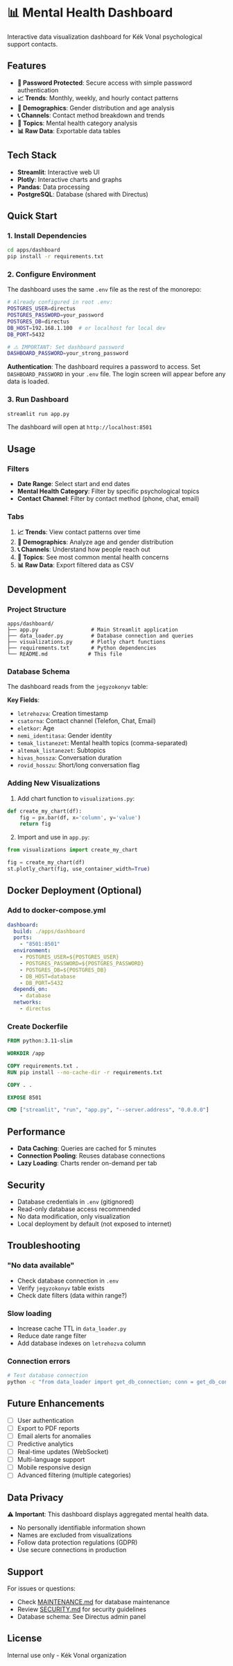 # 📊 Mental Health Dashboard

Interactive data visualization dashboard for Kék Vonal psychological support contacts.

## Features

- **🔐 Password Protected**: Secure access with simple password authentication
- **📈 Trends**: Monthly, weekly, and hourly contact patterns
- **👥 Demographics**: Gender distribution and age analysis
- **📞 Channels**: Contact method breakdown and trends
- **🧠 Topics**: Mental health category analysis
- **📊 Raw Data**: Exportable data tables

## Tech Stack

- **Streamlit**: Interactive web UI
- **Plotly**: Interactive charts and graphs
- **Pandas**: Data processing
- **PostgreSQL**: Database (shared with Directus)

## Quick Start

### 1. Install Dependencies

```bash
cd apps/dashboard
pip install -r requirements.txt
```

### 2. Configure Environment

The dashboard uses the same `.env` file as the rest of the monorepo:

```bash
# Already configured in root .env:
POSTGRES_USER=directus
POSTGRES_PASSWORD=your_password
POSTGRES_DB=directus
DB_HOST=192.168.1.100  # or localhost for local dev
DB_PORT=5432

# ⚠️ IMPORTANT: Set dashboard password
DASHBOARD_PASSWORD=your_strong_password
```

**Authentication**: The dashboard requires a password to access. Set `DASHBOARD_PASSWORD` in your `.env` file. The login screen will appear before any data is loaded.

### 3. Run Dashboard

```bash
streamlit run app.py
```

The dashboard will open at `http://localhost:8501`

## Usage

### Filters

- **Date Range**: Select start and end dates
- **Mental Health Category**: Filter by specific psychological topics
- **Contact Channel**: Filter by contact method (phone, chat, email)

### Tabs

1. **📈 Trends**: View contact patterns over time
2. **👥 Demographics**: Analyze age and gender distribution
3. **📞 Channels**: Understand how people reach out
4. **🧠 Topics**: See most common mental health concerns
5. **📊 Raw Data**: Export filtered data as CSV

## Development

### Project Structure

```
apps/dashboard/
├── app.py                 # Main Streamlit application
├── data_loader.py         # Database connection and queries
├── visualizations.py      # Plotly chart functions
├── requirements.txt       # Python dependencies
└── README.md             # This file
```

### Database Schema

The dashboard reads from the `jegyzokonyv` table:

**Key Fields**:
- `letrehozva`: Creation timestamp
- `csatorna`: Contact channel (Telefon, Chat, Email)
- `eletkor`: Age
- `nemi_identitasa`: Gender identity
- `temak_listanezet`: Mental health topics (comma-separated)
- `altemak_listanezet`: Subtopics
- `hivas_hossza`: Conversation duration
- `rovid_hosszu`: Short/long conversation flag

### Adding New Visualizations

1. Add chart function to `visualizations.py`:
```python
def create_my_chart(df):
    fig = px.bar(df, x='column', y='value')
    return fig
```

2. Import and use in `app.py`:
```python
from visualizations import create_my_chart

fig = create_my_chart(df)
st.plotly_chart(fig, use_container_width=True)
```

## Docker Deployment (Optional)

### Add to docker-compose.yml

```yaml
dashboard:
  build: ./apps/dashboard
  ports:
    - "8501:8501"
  environment:
    - POSTGRES_USER=${POSTGRES_USER}
    - POSTGRES_PASSWORD=${POSTGRES_PASSWORD}
    - POSTGRES_DB=${POSTGRES_DB}
    - DB_HOST=database
    - DB_PORT=5432
  depends_on:
    - database
  networks:
    - directus
```

### Create Dockerfile

```dockerfile
FROM python:3.11-slim

WORKDIR /app

COPY requirements.txt .
RUN pip install --no-cache-dir -r requirements.txt

COPY . .

EXPOSE 8501

CMD ["streamlit", "run", "app.py", "--server.address", "0.0.0.0"]
```

## Performance

- **Data Caching**: Queries are cached for 5 minutes
- **Connection Pooling**: Reuses database connections
- **Lazy Loading**: Charts render on-demand per tab

## Security

- Database credentials in `.env` (gitignored)
- Read-only database access recommended
- No data modification, only visualization
- Local deployment by default (not exposed to internet)

## Troubleshooting

### "No data available"
- Check database connection in `.env`
- Verify `jegyzokonyv` table exists
- Check date filters (data within range?)

### Slow loading
- Increase cache TTL in `data_loader.py`
- Reduce date range filter
- Add database indexes on `letrehozva` column

### Connection errors
```bash
# Test database connection
python -c "from data_loader import get_db_connection; conn = get_db_connection(); print('✅ Connected')"
```

## Future Enhancements

- [ ] User authentication
- [ ] Export to PDF reports
- [ ] Email alerts for anomalies
- [ ] Predictive analytics
- [ ] Real-time updates (WebSocket)
- [ ] Multi-language support
- [ ] Mobile responsive design
- [ ] Advanced filtering (multiple categories)

## Data Privacy

⚠️ **Important**: This dashboard displays aggregated mental health data.
- No personally identifiable information shown
- Names are excluded from visualizations
- Follow data protection regulations (GDPR)
- Use secure connections in production

## Support

For issues or questions:
- Check [MAINTENANCE.md](../../docs/MAINTENANCE.md) for database maintenance
- Review [SECURITY.md](../../docs/SECURITY.md) for security guidelines
- Database schema: See Directus admin panel

## License

Internal use only - Kék Vonal organization


